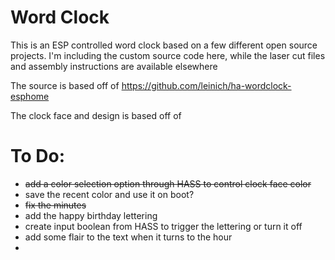 # Word Clock
This is an ESP controlled word clock based on a few different open source projects. I'm including the custom source code here, while the laser cut files and assembly instructions are available elsewhere

The source is based off of https://github.com/leinich/ha-wordclock-esphome

The clock face and design is based off of 

# To Do:
- ~~add a color selection option through HASS to control clock face color~~
- save the recent color and use it on boot?
- ~~fix the minutes~~
- add the happy birthday lettering
- create input boolean from HASS to trigger the lettering or turn it off
- add some flair to the text when it turns to the hour
- 
